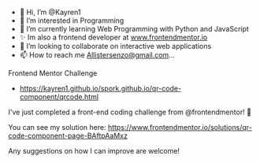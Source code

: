 - 👋 Hi, I’m @Kayren1
- 👀 I’m interested in Programming
- 🌱 I’m currently learning Web Programming with Python and JavaScript
- ✨ Im also a frontend developer at www.frontendmentor.io
- 💞️ I’m looking to collaborate on interactive web applications
- 📫 How to reach me Allistersenzo@gmail.com...

Frontend Mentor Challenge
- https://kayren1.github.io/spork.github.io/qr-code-component/qrcode.html

<!---
Kayren1/Kayren1 is a ✨ special ✨ repository made for frontend learning and because its `README.md` (this file) appears on your GitHub profile.
You can click the Preview link to take a look at your changes.
--->

I've just completed a front-end coding challenge from @frontendmentor! 🎉

You can see my solution here: https://www.frontendmentor.io/solutions/qr-code-component-page-BAftpAaMxz

Any suggestions on how I can improve are welcome!